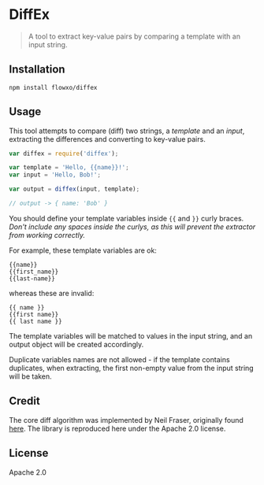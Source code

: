 # DiffEx

> A tool to extract key-value pairs by comparing a template with an input string.

## Installation

```
npm install flowxo/diffex
```

## Usage

This tool attempts to compare (diff) two strings, a _template_ and an _input_, extracting the differences and converting to key-value pairs.

``` js
var diffex = require('diffex');

var template = 'Hello, {{name}}!';
var input = 'Hello, Bob!';

var output = diffex(input, template);

// output -> { name: 'Bob' }
```

You should define your template variables inside `{{` and `}}` curly braces. _Don't include any spaces inside the curlys, as this will prevent the extractor from working correctly._

For example, these template variables are ok:

```
{{name}}
{{first_name}}
{{last-name}}
```

whereas these are invalid:

```
{{ name }}
{{first name}}
{{ last name }}
```

The template variables will be matched to values in the input string, and an output object will be created accordingly.

Duplicate variables names are not allowed - if the template contains duplicates, when extracting, the first non-empty value from the input string will be taken.

## Credit

The core diff algorithm was implemented by Neil Fraser, originally found [here](https://code.google.com/p/google-diff-match-patch/). The library is reproduced here under the Apache 2.0 license.

## License

Apache 2.0

